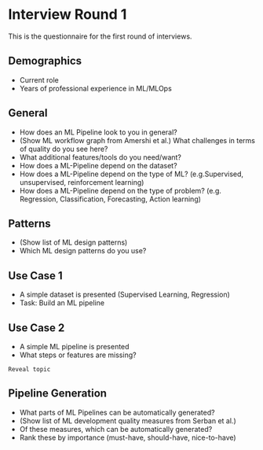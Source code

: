 # Interview Round 1
This is the questionnaire for the first round of interviews.

## Demographics
- Current role
- Years of professional experience in ML/MLOps 

## General
- How does an ML Pipeline look to you in general?
- (Show ML workflow graph from Amershi et al.) What challenges in terms of quality do you see here?
- What additional features/tools do you need/want?
- How does a ML-Pipeline depend on the dataset?
- How does a ML-Pipeline depend on the type of ML? (e.g.Supervised, unsupervised, reinforcement learning)
- How does a ML-Pipeline depend on the type of problem? (e.g. Regression, Classification, Forecasting, Action learning)

## Patterns
- (Show list of ML design patterns)
- Which ML design patterns do you use?

## Use Case 1
- A simple dataset is presented (Supervised Learning, Regression)
- Task: Build an ML pipeline


## Use Case 2
- A simple ML pipeline is presented
- What steps or features are missing?

```Reveal topic```

## Pipeline Generation
- What parts of ML Pipelines can be automatically generated?
- (Show list of ML development quality measures from Serban et al.)
- Of these measures, which can be automatically generated?
- Rank these by importance (must-have, should-have, nice-to-have)

